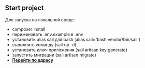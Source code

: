 ## Start project

Для запуска на локальной среде:

- composer install
- перименовать .env.example в .env
- установить alias sail для bash (alias sail='bash vendor/bin/sail')
- выволнить команду (sail up -d)
- установить ключ приложения (sail artisan key:generate)
- запустить миграции (sail artisan migrate)
- **[Перейти по адресу](http://localhost/register)**
